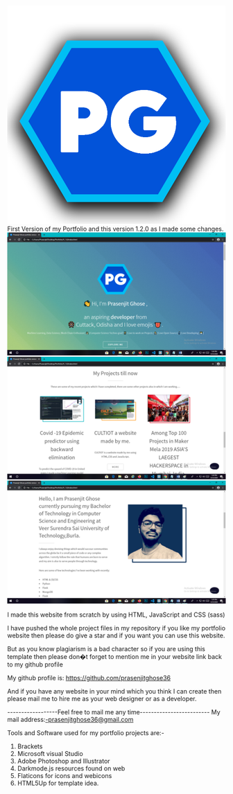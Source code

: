 ![](images/logo_1.png)                                 
First Version of my Portfolio and this version 1.2.0 as I made some changes.
![](images/web_1.png)
![](images/web_2.png)
![](images/web_3.png)

I made this website from scratch by using HTML, JavaScript and CSS (sass)


I have pushed the whole project files in my repository if you like my portfolio website then please do give a star and if you want you can use this website.

But as you know plagiarism is a bad character so if you are using this template then please don�t forget to mention me in your website link back to my github profile 

My github profile is:  https://github.com/prasenjitghose36

And if you have any website in your mind which you think I can create then please mail me to hire me as your web designer or as a developer.


------------------Feel free to mail me any time-------------------------
My mail address:-prasenjitghose36@gmail.com

Tools and Software used for my portfolio projects are:-
1. Brackets
2. Microsoft visual Studio
3. Adobe Photoshop and Illustrator
4. Darkmode.js resources found on web
5. Flaticons for icons and webicons
6. HTML5Up for template idea.



